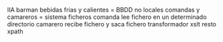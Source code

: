 IIA
barman bebidas frias y calientes = BBDD no locales
comandas y camareros = sistema ficheros
comanda lee fichero en un determinado directorio
camarero recibe fichero y saca fichero
transformador xslt resto xpath
